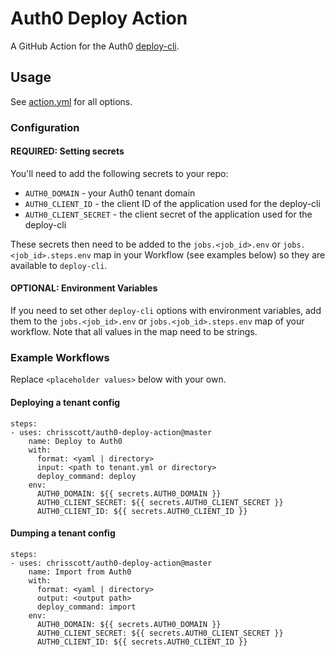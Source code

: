 # Auth0 Deploy Action
A GitHub Action for the Auth0 [deploy-cli](https://github.com/auth0/auth0-deploy-cli).

## Usage
See [action.yml](./action.yml) for all options.

### Configuration 

#### REQUIRED: Setting secrets
You'll need to add the following secrets to your repo:

* `AUTH0_DOMAIN` - your Auth0 tenant domain
* `AUTH0_CLIENT_ID` - the client ID of the application used for the deploy-cli
* `AUTH0_CLIENT_SECRET` - the client secret of the application used for the deploy-cli

These secrets then need to be added to the `jobs.<job_id>.env` or `jobs.<job_id>.steps.env` map in your Workflow (see examples below) so they are available to `deploy-cli`.

#### OPTIONAL: Environment Variables
If you need to set other `deploy-cli` options with environment variables, add them to the `jobs.<job_id>.env` or `jobs.<job_id>.steps.env` map of your workflow. Note that all values in the map need to be strings.

### Example Workflows
Replace `<placeholder values>` below with your own.

#### Deploying a tenant config
```
steps:
- uses: chrisscott/auth0-deploy-action@master
    name: Deploy to Auth0
    with:
      format: <yaml | directory>
      input: <path to tenant.yml or directory>
      deploy_command: deploy
    env:
      AUTH0_DOMAIN: ${{ secrets.AUTH0_DOMAIN }}
      AUTH0_CLIENT_SECRET: ${{ secrets.AUTH0_CLIENT_SECRET }}
      AUTH0_CLIENT_ID: ${{ secrets.AUTH0_CLIENT_ID }}
```

#### Dumping a tenant config
```
steps:
- uses: chrisscott/auth0-deploy-action@master
    name: Import from Auth0
    with:
      format: <yaml | directory>
      output: <output path>
      deploy_command: import
    env:
      AUTH0_DOMAIN: ${{ secrets.AUTH0_DOMAIN }}
      AUTH0_CLIENT_SECRET: ${{ secrets.AUTH0_CLIENT_SECRET }}
      AUTH0_CLIENT_ID: ${{ secrets.AUTH0_CLIENT_ID }}
```
